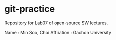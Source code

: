 # git-practice
Repository for Lab07 of open-source SW lectures.

Name : Min Soo, Choi
Affiliation : Gachon University

